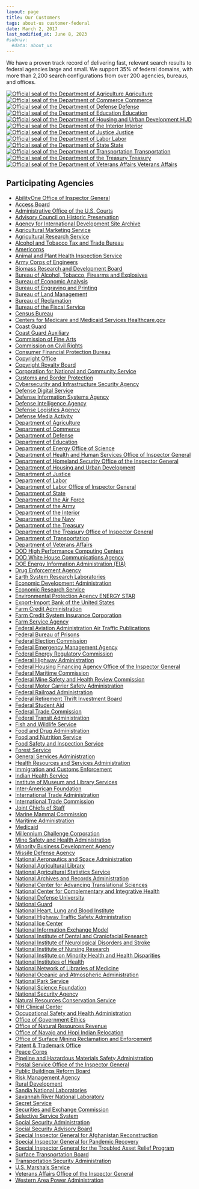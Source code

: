 ```yaml
---
layout: page
title: Our Customers
tags: about-us customer-federal
date: March 2, 2017
last_modified_at: June 8, 2023
#subnav:
  #data: about_us
---
```


We have a proven track record of delivering fast, relevant search results to federal agencies large and small. We support 35% of federal domains, with more than 2,200 search configurations from over 200 agencies, bureaus, and offices.

<div class="customer-logo-container">
    <div class="customer-logo-item">
        <a href="https://www.usda.gov">
            <img alt="Official seal of the Department of Agriculture" src="https://d3qcdigd1fhos0.cloudfront.net/blog/img/customers-usda.png">
            Agriculture
        </a>
    </div>
    <div class="customer-logo-item">
        <a href="https://www.commerce.gov">
            <img alt="Official seal of the Department of Commerce" src="https://d3qcdigd1fhos0.cloudfront.net/blog/img/customers-commerce.png">
            Commerce
        </a>
    </div>
    <div class="customer-logo-item">
        <a href="https://www.defense.gov">
            <img alt="Official seal of the Department of Defense" src="https://d3qcdigd1fhos0.cloudfront.net/blog/img/customers-defense.png"/>
            Defense
        </a>
    </div>
    <div class="customer-logo-item">
        <a href="https://www.ed.gov">
            <img alt="Official seal of the Department of Education" src="https://d3qcdigd1fhos0.cloudfront.net/blog/img/customers-education.png"/>
            Education
        </a>
    </div>
    <div class="customer-logo-item">
        <a href="https://www.hud.gov">
            <img alt="Official seal of the Department of Housing and Urban Development" src="https://d3qcdigd1fhos0.cloudfront.net/blog/img/customers-hud.png"/>
            HUD
        </a>
    </div>
    <div class="customer-logo-item">
        <a href="https://www.doi.gov">
            <img alt="Official seal of the Department of the Interior" src="https://d3qcdigd1fhos0.cloudfront.net/blog/img/customers-interior.png"/>
            Interior
        </a>
    </div>
    <div class="customer-logo-item">
        <a href="https://www.justice.gov">
            <img alt="Official seal of the Department of Justice" src="https://d3qcdigd1fhos0.cloudfront.net/blog/img/customers-doj.png"/>
            Justice
        </a>
    </div>
    <div class="customer-logo-item">
        <a href="https://www.dol.gov">
            <img alt="Official seal of the Department of Labor" src="https://d3qcdigd1fhos0.cloudfront.net/blog/img/customers-labor.png"/>
            Labor
        </a>
    </div>
    <div class="customer-logo-item">
        <a href="https://www.state.gov">
            <img alt="Official seal of the Department of State" src="https://d3qcdigd1fhos0.cloudfront.net/blog/img/customers-state.png"/>
            State
        </a>
    </div>
    <div class="customer-logo-item">
        <a href="https://www.transportation.gov">
            <img alt="Official seal of the Department of Transportation" src="https://d3qcdigd1fhos0.cloudfront.net/blog/img/customers-dot.png"/>
            Transportation
        </a>
    </div>
    <div class="customer-logo-item">
        <a href="https://home.treasury.gov">
            <img alt="Official seal of the Department of the Treasury" src="https://d3qcdigd1fhos0.cloudfront.net/blog/img/customers-treasury.png"/>
            Treasury
        </a>
    </div>
    <div class="customer-logo-item">
        <a href="https://www.va.gov">
            <img alt="Official seal of the Department of Veterans Affairs" src="https://upload.wikimedia.org/wikipedia/commons/0/05/Seal_of_the_U.S._Department_of_Veterans_Affairs.svg"/>
            Veterans Affairs
        </a>
    </div>
</div>

## Participating Agencies

* [AbilityOne Office of Inspector General](https://oversight.gov/abilityone)
* [Access Board](https://www.access-board.gov/)
* [Administrative Office of the U.S. Courts](https://www.cit.uscourts.gov)
* [Advisory Council on Historic Preservation](https://www.achp.gov)
* [Agency for International Development Site Archive](https://2012-2017.usaid.gov)
* [Agricultural Marketing Service](https://www.ams.usda.gov)
* [Agricultural Research Service](https://www.ars.usda.gov)
* [Alcohol and Tobacco Tax and Trade Bureau](https://www.ttb.gov)
* [Americorps](https://americorps.gov/)
* [Animal and Plant Health Inspection Service](https://www.aphis.usda.gov)
* [Army Corps of Engineers](https://www.usace.army.mil)
* [Biomass Research and Development Board](https://biomassboard.gov)
* [Bureau of Alcohol, Tobacco, Firearms and Explosives](https://www.atf.gov)
* [Bureau of Economic Analysis](https://www.bea.gov)
* [Bureau of Engraving and Printing](https://www.bep.gov/)
* [Bureau of Land Management](https://www.blm.gov)
* [Bureau of Reclamation](https://www.usbr.gov)
* [Bureau of the Fiscal Service](https://www.fiscal.treasury.gov)
* [Census Bureau](https://www.census.gov/)
* [Centers for Medicare and Medicaid Services Healthcare.gov](https://www.healthcare.gov/)
* [Coast Guard](https://www.uscg.mil/)
* [Coast Guard Auxiliary](https://www.cgaux.org)
* [Commission of Fine Arts](https://www.cfa.gov)
* [Commission on Civil Rights](https://www.usccr.gov)
* [Consumer Financial Protection Bureau](https://www.consumerfinance.gov/)
* [Copyright Office](https://copyright.gov)
* [Copyright Royalty Board](https://www.crb.gov/)
* [Corporation for National and Community Service](https://americorps.gov/)
* [Customs and Border Protection](https://www.cbp.gov)
* [Cybersecurity and Infrastructure Security Agency](https://www.cisa.gov/)
* [Defense Digital Service](https://dds.mil/)
* [Defense Information Systems Agency](https://www.disa.mil)
* [Defense Intelligence Agency](https://www.dia.mil)
* [Defense Logistics Agency](https://www.dla.mil/)
* [Defense Media Activity](https://www.dma.mil)
* [Department of Agriculture](https://www.usda.gov/)
* [Department of Commerce](https://www.commerce.gov)
* [Department of Defense](https://www.defense.gov)
* [Department of Education](https://www.ed.gov)
* [Department of Energy Office of Science](https://www.es.net/)
* [Department of Health and Human Services Office of Inspector General](https://oig.hhs.gov/)
* [Department of Homeland Security Office of the Inspector General](https://www.oig.dhs.gov)
* [Department of Housing and Urban Development](https://www.hud.gov)
* [Department of Justice](https://www.justice.gov)
* [Department of Labor](https://www.dol.gov)
* [Department of Labor Office of Inspector General](https://www.oig.dol.gov/)
* [Department of State](https://www.state.gov)
* [Department of the Air Force](https://www.af.mil)
* [Department of the Army](https://www.army.mil)
* [Department of the Interior](https://www.doi.gov/)
* [Department of the Navy](https://www.navy.mil/)
* [Department of the Treasury](https://www.treasury.gov/)
* [Department of the Treasury Office of Inspector General](https://oig.treasury.gov/)
* [Department of Transportation](https://www.transportation.gov)
* [Department of Veterans Affairs](https://www.va.gov/)
* [DOD High Performance Computing Centers](https://centers.hpc.mil/)
* [DOD White House Communications Agency](https://www.whitehousecommsagency.mil)
* [DOE Energy Information Administration (EIA)](https://www.eia.gov)
* [Drug Enforcement Agency](https://www.dea.gov/)
* [Earth System Research Laboratories](https://www.esrl.noaa.gov/)
* [Economic Development Administration](https://www.eda.gov/)
* [Economic Research Service](https://www.ers.usda.gov/)
* [Environmental Protection Agency ENERGY STAR](https://www.energystar.gov)
* [Export-Import Bank of the United States](https://www.exim.gov/)
* [Farm Credit Administration](https://www.fca.gov)
* [Farm Credit System Insurance Corporation](https://www.fcsic.gov)
* [Farm Service Agency](https://www.fsa.usda.gov)
* [Federal Aviation Administration Air Traffic Publications](https://www.faa.gov/air_traffic/publications/)
* [Federal Bureau of Prisons](https://www.bop.gov)
* [Federal Election Commission](https://www.fec.gov/)
* [Federal Emergency Management Agency](https://www.fema.gov/)
* [Federal Energy Regulatory Commission](https://www.ferc.gov)
* [Federal Highway Administration](https://www.fhwa.dot.gov/)
* [Federal Housing Financing Agency Office of the Inspector General](https://fhfaoig.gov/)
* [Federal Maritime Commission](https://www.fmc.gov/)
* [Federal Mine Safety and Health Review Commission](https://www.fmshrc.gov)
* [Federal Motor Carrier Safety Administration](https://www.fmcsa.dot.gov)
* [Federal Railroad Administration](https://railroads.dot.gov)
* [Federal Retirement Thrift Investment Board](https://www.frtib.gov)
* [Federal Student Aid](https://studentaid.gov/)
* [Federal Trade Commission](https://www.ftc.gov)
* [Federal Transit Administration](https://www.transit.dot.gov)
* [Fish and Wildlife Service](https://www.fws.gov)
* [Food and Drug Administration](https://www.fda.gov)
* [Food and Nutrition Service](https://www.fns.usda.gov)
* [Food Safety and Inspection Service](https://www.fsis.usda.gov/)
* [Forest Service](https://www.fs.usda.gov/)
* [General Services Administration](https://gsa.gov)
* [Health Resources and Services Administration](https://www.hrsa.gov)
* [Immigration and Customs Enforcement](https://www.ice.gov)
* [Indian Health Service](https://www.ihs.gov/)
* [Institute of Museum and Library Services](https://www.imls.gov/)
* [Inter-American Foundation](https://www.iaf.gov/)
* [International Trade Administration](https://www.trade.gov)
* [International Trade Commission](https://www.usitc.gov)
* [Joint Chiefs of Staff](https://www.jcs.mil)
* [Marine Mammal Commission](https://www.mmc.gov/)
* [Maritime Administration](https://www.maritime.dot.gov/)
* [Medicaid](https://www.medicaid.gov/)
* [Millennium Challenge Corporation](https://www.mcc.gov)
* [Mine Safety and Health Administration](https://www.msha.gov)
* [Minority Business Development Agency](https://www.mbda.gov/)
* [Missile Defense Agency](https://www.mda.mil/)
* [National Aeronautics and Space Administration](https://www.nasa.gov/)
* [National Agricultural Library](https://www.nal.usda.gov/)
* [National Agricultural Statistics Service](https://www.nass.usda.gov)
* [National Archives and Records Administration](https://www.archives.gov/)
* [National Center for Advancing Translational Sciences](https://ncats.nih.gov)
* [National Center for Complementary and Integrative Health](https://nccih.nih.gov)
* [National Defense University](https://www.ndu.edu)
* [National Guard](https://www.nationalguard.mil/)
* [National Heart, Lung and Blood Institute](https://www.nhlbi.nih.gov/)
* [National Highway Traffic Safety Administration](https://www.nhtsa.gov)
* [National Ice Center](https://usicecenter.gov/)
* [National Information Exchange Model](https://www.niem.gov/)
* [National Institute of Dental and Craniofacial Research](https://www.nidcr.nih.gov/)
* [National Institute of Neurological Disorders and Stroke](https://stroke.nih.gov/)
* [National Institute of Nursing Research](https://www.ninr.nih.gov/)
* [National Institute on Minority Health and Health Disparities](https://www.nimhd.nih.gov)
* [National Institutes of Health](https://www.nih.gov/)
* [National Network of Libraries of Medicine](https://nnlm.gov)
* [National Oceanic and Atmospheric Administration](https://www.noaa.gov)
* [National Park Service](https://www.nps.gov)
* [National Science Foundation](https://www.nsf.gov)
* [National Security Agency](https://www.nsa.gov/)
* [Natural Resources Conservation Service](https://www.nrcs.usda.gov/wps/portal/nrcs/site/national/home/)
* [NIH Clinical Center](https://cc.nih.gov/)
* [Occupational Safety and Health Administration](https://www.osha.gov)
* [Office of Government Ethics](https://www.oge.gov/)
* [Office of Natural Resources Revenue](https://www.onrr.gov)
* [Office of Navajo and Hopi Indian Relocation](https://www.onhir.gov/)
* [Office of Surface Mining Reclamation and Enforcement](https://www.osmre.gov)
* [Patent & Trademark Office](https://www.uspto.gov)
* [Peace Corps](https://www.peacecorps.gov/)
* [Pipeline and Hazardous Materials Safety Administration](https://www.phmsa.dot.gov/)
* [Postal Service Office of the Inspector General](https://www.uspsoig.gov)
* [Public Buildings Reform Board](https://www.pbrb.gov)
* [Risk Management Agency](https://rma.usda.gov/)
* [Rural Development](https://www.rd.usda.gov)
* [Sandia National Laboratories](https://www.sandia.gov/)
* [Savannah River National Laboratory](https://srnl.doe.gov)
* [Secret Service](https://www.secretservice.gov)
* [Securities and Exchange Commission](https://www.sec.gov/)
* [Selective Service System](https://www.sss.gov/)
* [Social Security Administration](https://www.ssa.gov)
* [Social Security Advisory Board](https://www.ssab.gov/)
* [Special Inspector General for Afghanistan Reconstruction](https://www.sigar.mil)
* [Special Inspector General for Pandemic Recovery](https://sigpr.gov)
* [Special Inspector General for the Troubled Asset Relief Program](https://www.sigtarp.gov/)
* [Surface Transportation Board](https://www.stb.gov)
* [Transportation Security Administration](https://www.tsa.gov)
* [U.S. Marshals Service](https://www.usmarshals.gov/)
* [Veterans Affairs Office of the Inspector General](https://www.va.gov/oig)
* [Western Area Power Administration](https://www.wapa.gov/)